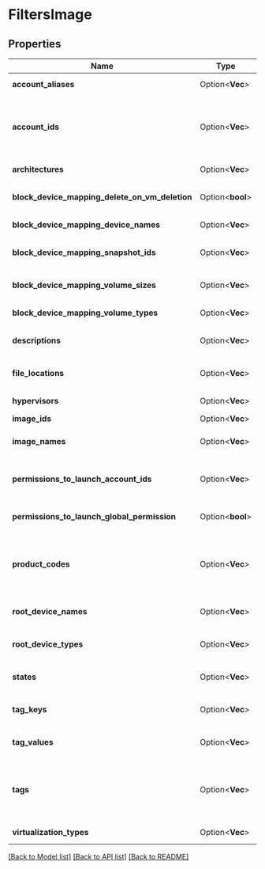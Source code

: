 # FiltersImage

## Properties

Name | Type | Description | Notes
------------ | ------------- | ------------- | -------------
**account_aliases** | Option<**Vec<String>**> | The account aliases of the owners of the OMIs. | [optional]
**account_ids** | Option<**Vec<String>**> | The account IDs of the owners of the OMIs. By default, all the OMIs for which you have launch permissions are described. | [optional]
**architectures** | Option<**Vec<String>**> | The architectures of the OMIs (`i386` \\| `x86_64`). | [optional]
**block_device_mapping_delete_on_vm_deletion** | Option<**bool**> | Whether the volumes are deleted or not when terminating the VM. | [optional]
**block_device_mapping_device_names** | Option<**Vec<String>**> | The device names for the volumes. | [optional]
**block_device_mapping_snapshot_ids** | Option<**Vec<String>**> | The IDs of the snapshots used to create the volumes. | [optional]
**block_device_mapping_volume_sizes** | Option<**Vec<i32>**> | The sizes of the volumes, in gibibytes (GiB). | [optional]
**block_device_mapping_volume_types** | Option<**Vec<String>**> | The types of volumes (`standard` \\| `gp2` \\| `io1`). | [optional]
**descriptions** | Option<**Vec<String>**> | The descriptions of the OMIs, provided when they were created. | [optional]
**file_locations** | Option<**Vec<String>**> | The locations of the buckets where the OMI files are stored. | [optional]
**hypervisors** | Option<**Vec<String>**> | The hypervisor type of the OMI (always `xen`). | [optional]
**image_ids** | Option<**Vec<String>**> | The IDs of the OMIs. | [optional]
**image_names** | Option<**Vec<String>**> | The names of the OMIs, provided when they were created. | [optional]
**permissions_to_launch_account_ids** | Option<**Vec<String>**> | The account IDs of the users who have launch permissions for the OMIs. | [optional]
**permissions_to_launch_global_permission** | Option<**bool**> | If true, lists all public OMIs. If false, lists all private OMIs. | [optional]
**product_codes** | Option<**Vec<String>**> | The product code associated with the OMI (`0001` Linux/Unix \\| `0002` Windows \\| `0004` Linux/Oracle \\| `0005` Windows 10). | [optional]
**root_device_names** | Option<**Vec<String>**> | The device names of the root devices (for example, `/dev/sda1`). | [optional]
**root_device_types** | Option<**Vec<String>**> | The types of root device used by the OMIs (always `bsu`). | [optional]
**states** | Option<**Vec<String>**> | The states of the OMIs (`pending` \\| `available` \\| `failed`). | [optional]
**tag_keys** | Option<**Vec<String>**> | The keys of the tags associated with the OMIs. | [optional]
**tag_values** | Option<**Vec<String>**> | The values of the tags associated with the OMIs. | [optional]
**tags** | Option<**Vec<String>**> | The key/value combination of the tags associated with the OMIs, in the following format: &quot;Filters&quot;:{&quot;Tags&quot;:[&quot;TAGKEY=TAGVALUE&quot;]}. | [optional]
**virtualization_types** | Option<**Vec<String>**> | The virtualization types (always `hvm`). | [optional]

[[Back to Model list]](../README.md#documentation-for-models) [[Back to API list]](../README.md#documentation-for-api-endpoints) [[Back to README]](../README.md)


